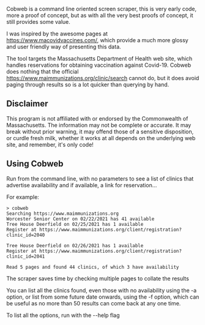 Cobweb is a command line oriented screen scraper, this is very early code, more a proof of concept,
but as with all the very best proofs of concept, it still provides some value.

I was inspired by the awesome pages at https://www.macovidvaccines.com/, which provide a much
more glossy and user friendly way of presenting this data.

The tool targets the Massachusetts Department of Health web site, which handles reservations for
obtaining vaccination against Covid-19. Cobweb does nothing that the official 
https://www.maimmunizations.org/clinic/search cannot do, but it does avoid paging
through results so is a lot quicker than querying by hand.

## Disclaimer

This program is not affiliated with or endorsed by the Commonwealth of Massachusetts.
The information may not be complete or accurate. It may break without prior warning,
it may offend those of a sensitive disposition, or curdle fresh milk, whether it works at
all depends on the underlying web site, and remember, it's only code!

## Using Cobweb

Run from the command line, with no parameters to see a list of clinics that advertise availability and if available, a link for reservation...

For example:

    > cobweb
    Searching https://www.maimmunizations.org
    Worcester Senior Center on 02/22/2021 has 41 available
    Tree House Deerfield on 02/25/2021 has 1 available
    Register at https://www.maimmunizations.org/client/registration?clinic_id=2040

    Tree House Deerfield on 02/26/2021 has 1 available
    Register at https://www.maimmunizations.org/client/registration?clinic_id=2041

    Read 5 pages and found 44 clinics, of which 3 have availability

The scraper saves time by checking multiple pages to collate the results

You can list all the clinics found, even those with no availability using the -a option, or list from some future date onwards, using the -f option, which can be useful as no more than 50 results can come back at
any one time.

To list all the options, run with the --help flag

